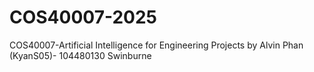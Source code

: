 # COS40007-2025
COS40007-Artificial Intelligence for Engineering Projects by Alvin Phan (KyanS05)- 104480130 Swinburne
